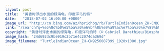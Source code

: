 ```yaml
---
layout: post
title:  "黄昏时浮出水面的绿海龟，印度洋马约特"
date:   "2018-07-02 16:00:00 +0800"
image_url: "http://cn.bing.com/az/hprichbg/rb/TurtleIndianOcean_ZH-CN9256087399_1920x1080.jpg"
link: "/search?q=%e5%8d%b0%e5%ba%a6%e6%b4%8b%e9%a9%ac%e7%ba%a6%e7%89%b9&form=hpcapt&mkt=zh-cn"
copyright: "黄昏时浮出水面的绿海龟，印度洋马约特 (© Gabriel Barathieu/Biosphoto/Minden Pictures)"
image_hash: "24d692dc9be919c2b71e4c2074da369d"
image_filename: "TurtleIndianOcean_ZH-CN9256087399_1920x1080.jpg"
---
```

